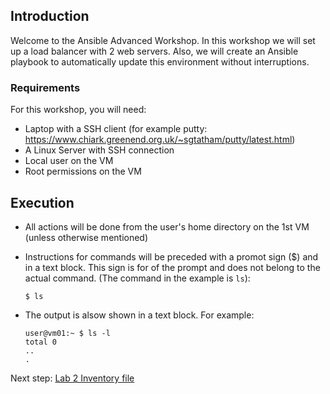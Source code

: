 ## Introduction

Welcome to the Ansible Advanced Workshop. In this workshop we will set up a load balancer with 2 web servers. Also, we will create an Ansible playbook to automatically update this environment without interruptions.

### Requirements
For this workshop, you will need:

* Laptop with a SSH client (for example putty: https://www.chiark.greenend.org.uk/~sgtatham/putty/latest.html)
* A Linux Server with SSH connection
* Local user on the VM
* Root permissions on the VM

## Execution
- All actions will be done from the user's home directory on the 1st VM (unless otherwise mentioned)
- Instructions for commands will be preceded with a promot sign ($) and in a text block. This sign is for of the prompt and does not belong to the actual command. (The command in the example is ``ls``):

  ``$ ls``
  
- The output is alsow shown in a text block. For example:
  ```
  user@vm01:~ $ ls -l
  total 0
  ..
  .
  ```

Next step: [Lab 2 Inventory file](02_NL_inventory.md)

